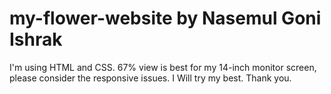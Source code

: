 # my-flower-website by Nasemul Goni Ishrak

I'm using HTML and CSS.
67% view is best for my 14-inch monitor screen, please consider the responsive issues.
I Will try my best.
Thank you.
